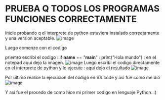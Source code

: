 # PRUEBA Q TODOS LOS PROGRAMAS FUNCIONES CORRECTAMENTE

Inicie probando q el interprete de python estuviera instalado correctamente y una version aceptable.
![image](https://github.com/user-attachments/assets/b89a7f57-e5d2-4a96-b34c-49a9078c8e70)

Luego comenze con el codigo

priemro escribi el codigo : if __name__ == "__main__" : print("Hola mundo") : en el notepad aqui dejo la imagen.
![image](https://github.com/user-attachments/assets/cb76c411-40ad-4a8d-a916-7689532aa150)
Luego escribi el codigo directamente en el interprete de python y lo ejecute : aqui dejo el resultado 
![image](https://github.com/user-attachments/assets/63799656-445e-453b-a2cf-925df8a880f8)

Por ultimo realice la ejecucion del codigo en VS code y asi fue como me dio
![image](https://github.com/user-attachments/assets/91d5f405-9045-4d79-9bf6-22f076ac3c33)

Y asi fue el procedo de como hice mi primer codigo en lenguaje Python. :) 
